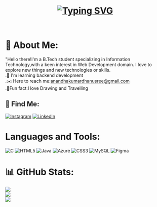 <h1 align="center">
 <a href="https://git.io/typing-svg"><img src="https://readme-typing-svg.herokuapp.com?font=Fira+Code&pause=1000&random=false&width=435&lines=Annyeong!+🦋+Myself+Dhanusree!;" alt="Typing SVG" /></a>


</h1><br>


# 💭 About Me:
"Hello there!I'm a B.Tech student specializing in Information Technology,with a keen interest in Web Development domain. I love to explore new things and new technologies or skills.<br>
.🧠 I'm learning backend development<br>
.✉️ Here to reach me:anandhakumardhanusree@gmail.com<br>
.🖖Fun fact:I love Drawing and Travelling

## 🔗 Find Me:
[![Instagram](https://img.shields.io/badge/Instagram-%23E4405F.svg?logo=Instagram&logoColor=white)](https://instagram.com/dhanusree_3105) [![LinkedIn](https://img.shields.io/badge/LinkedIn-%230077B5.svg?logo=linkedin&logoColor=white)](https://linkedin.com/in/dhanusreea) 

# Languages and Tools:
![C](https://img.shields.io/badge/c-%2300599C.svg?style=for-the-badge&logo=c&logoColor=white) ![HTML5](https://img.shields.io/badge/html5-%23E34F26.svg?style=for-the-badge&logo=html5&logoColor=white) ![Java](https://img.shields.io/badge/java-%23ED8B00.svg?style=for-the-badge&logo=openjdk&logoColor=white) ![Azure](https://img.shields.io/badge/azure-%230072C6.svg?style=for-the-badge&logo=microsoftazure&logoColor=white) ![CSS3](https://img.shields.io/badge/css3-%231572B6.svg?style=for-the-badge&logo=css3&logoColor=white) ![MySQL](https://img.shields.io/badge/mysql-%2300000f.svg?style=for-the-badge&logo=mysql&logoColor=white) ![Figma](https://img.shields.io/badge/figma-%23F24E1E.svg?style=for-the-badge&logo=figma&logoColor=white)
# 📊 GitHub Stats:
![](https://github-readme-stats.vercel.app/api?username=dhanusree1807&theme=dark&hide_border=false&include_all_commits=true&count_private=false)<br/>
![](https://github-readme-streak-stats.herokuapp.com/?user=dhanusree1807&theme=dark&hide_border=false)<br/>
![](https://github-readme-stats.vercel.app/api/top-langs/?username=dhanusree1807&theme=dark&hide_border=false&include_all_commits=true&count_private=false&layout=compact)
